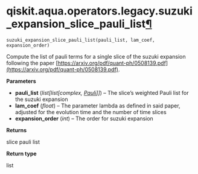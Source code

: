 <span id="qiskit-aqua-operators-legacy-suzuki-expansion-slice-pauli-list" />

# qiskit.aqua.operators.legacy.suzuki\_expansion\_slice\_pauli\_list[¶](#qiskit-aqua-operators-legacy-suzuki-expansion-slice-pauli-list "Permalink to this headline")

<span id="undefined" />

`suzuki_expansion_slice_pauli_list(pauli_list, lam_coef, expansion_order)`

Compute the list of pauli terms for a single slice of the suzuki expansion following the paper [https://arxiv.org/pdf/quant-ph/0508139.pdf](https://arxiv.org/pdf/quant-ph/0508139.pdf).

**Parameters**

*   **pauli\_list** (*list\[list\[complex,* [*Pauli*](qiskit.quantum_info.Pauli#qiskit.quantum_info.Pauli "qiskit.quantum_info.Pauli")*]]*) – The slice’s weighted Pauli list for the suzuki expansion
*   **lam\_coef** (*float*) – The parameter lambda as defined in said paper, adjusted for the evolution time and the number of time slices
*   **expansion\_order** (*int*) – The order for suzuki expansion

**Returns**

slice pauli list

**Return type**

list

